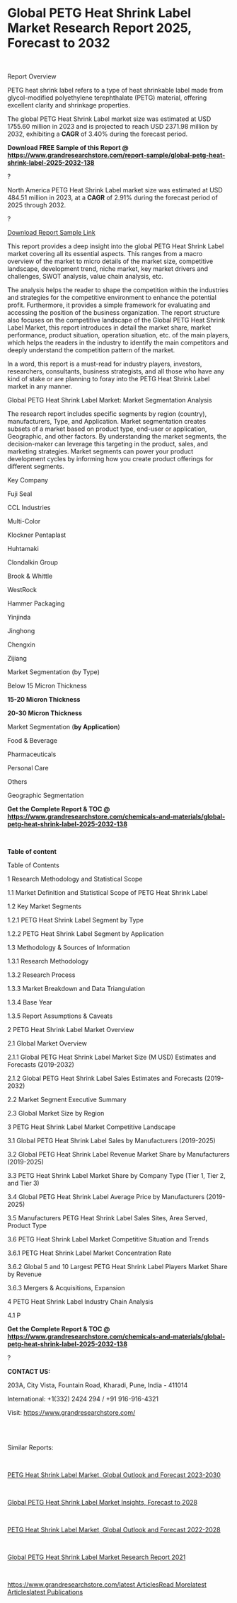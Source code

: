 <h1>Global PETG Heat Shrink Label Market Research Report 2025, Forecast to 2032</h1><br/><p>Report Overview</p>
 
 
 
 <p>PETG heat shrink label refers to a type of heat shrinkable label made from glycol-modified polyethylene terephthalate (PETG) material, offering excellent clarity and shrinkage properties.</p>
 
 
 
 <p>The global PETG Heat Shrink Label market size was estimated at USD 1755.60 million in 2023 and is projected to reach USD 2371.98 million by 2032, exhibiting a <strong>CAGR</strong> of 3.40% during the forecast period.</p>
 
 
 
 <div><b>Download FREE Sample of this Report @ <a href="https://www.grandresearchstore.com/report-sample/global-petg-heat-shrink-label-2025-2032-138">https://www.grandresearchstore.com/report-sample/global-petg-heat-shrink-label-2025-2032-138</a></b></div>
 
 
 
 <p>? </p>
 
 
 
 <p>North America PETG Heat Shrink Label market size was estimated at USD 484.51 million in 2023, at a <strong>CAGR</strong> of 2.91% during the forecast period of 2025 through 2032.</p>
 
 
 
 <p>? </p>
 
 
 
 <p><a href="https://www.grandresearchstore.com/mr-admin/report-sample/global-petg-heat-shrink-label-2025-2032-138">Download Report Sample Link</a></p>
 
 
 
 <p>This report provides a deep insight into the global PETG Heat Shrink Label market covering all its essential aspects. This ranges from a macro overview of the market to micro details of the market size, competitive landscape, development trend, niche market, key market drivers and challenges, SWOT analysis, value chain analysis, etc.</p>
 
 
 
 <p>The analysis helps the reader to shape the competition within the industries and strategies for the competitive environment to enhance the potential profit. Furthermore, it provides a simple framework for evaluating and accessing the position of the business organization. The report structure also focuses on the competitive landscape of the Global PETG Heat Shrink Label Market, this report introduces in detail the market share, market performance, product situation, operation situation, etc. of the main players, which helps the readers in the industry to identify the main competitors and deeply understand the competition pattern of the market.</p>
 
 
 
 <p>In a word, this report is a must-read for industry players, investors, researchers, consultants, business strategists, and all those who have any kind of stake or are planning to foray into the PETG Heat Shrink Label market in any manner.</p>
 
 
 
 <p>Global PETG Heat Shrink Label Market: Market Segmentation Analysis</p>
 
 
 
 <p>The research report includes specific segments by region (country), manufacturers, Type, and Application. Market segmentation creates subsets of a market based on product type, end-user or application, Geographic, and other factors. By understanding the market segments, the decision-maker can leverage this targeting in the product, sales, and marketing strategies. Market segments can power your product development cycles by informing how you create product offerings for different segments.</p>
 
 
 
 <p>Key Company</p>
 
 
 
 <p>Fuji Seal</p>
 
 
 
 <p>CCL Industries</p>
 
 
 
 <p>Multi-Color</p>
 
 
 
 <p>Klockner Pentaplast</p>
 
 
 
 <p>Huhtamaki</p>
 
 
 
 <p>Clondalkin Group</p>
 
 
 
 <p>Brook & Whittle</p>
 
 
 
 <p>WestRock</p>
 
 
 
 <p>Hammer Packaging</p>
 
 
 
 <p>Yinjinda</p>
 
 
 
 <p>Jinghong</p>
 
 
 
 <p>Chengxin</p>
 
 
 
 <p>Zijiang</p>
 
 
 
 <p>Market Segmentation (by Type)</p>
 
 
 
 <p>Below 15 Micron Thickness</p>
 
 
 
 <p><strong>15-20 Micron Thickness</strong></p>
 
 
 
 <p><strong>20-30 Micron Thickness</strong></p>
 
 
 
 <p>Market Segmentation (<strong>by Application</strong>)</p>
 
 
 
 <p>Food & Beverage</p>
 
 
 
 <p>Pharmaceuticals</p>
 
 
 
 <p>Personal Care</p>
 
 
 
 <p>Others</p>
 
 
 
 <p>Geographic Segmentation</p>
 
 
 
 <div><b>Get the Complete Report & TOC @ <a href="https://www.grandresearchstore.com/chemicals-and-materials/global-petg-heat-shrink-label-2025-2032-138">https://www.grandresearchstore.com/chemicals-and-materials/global-petg-heat-shrink-label-2025-2032-138</a></b></div>
 
 
 
 <p><br />
 
 <b>Table of content</b></p>
 
 
 
 <p>Table of Contents<br />
 
 1 Research Methodology and Statistical Scope<br />
 
 1.1 Market Definition and Statistical Scope of PETG Heat Shrink Label<br />
 
 1.2 Key Market Segments<br />
 
 1.2.1 PETG Heat Shrink Label Segment by Type<br />
 
 1.2.2 PETG Heat Shrink Label Segment by Application<br />
 
 1.3 Methodology & Sources of Information<br />
 
 1.3.1 Research Methodology<br />
 
 1.3.2 Research Process<br />
 
 1.3.3 Market Breakdown and Data Triangulation<br />
 
 1.3.4 Base Year<br />
 
 1.3.5 Report Assumptions & Caveats<br />
 
 2 PETG Heat Shrink Label Market Overview<br />
 
 2.1 Global Market Overview<br />
 
 2.1.1 Global PETG Heat Shrink Label Market Size (M USD) Estimates and Forecasts (2019-2032)<br />
 
 2.1.2 Global PETG Heat Shrink Label Sales Estimates and Forecasts (2019-2032)<br />
 
 2.2 Market Segment Executive Summary<br />
 
 2.3 Global Market Size by Region<br />
 
 3 PETG Heat Shrink Label Market Competitive Landscape<br />
 
 3.1 Global PETG Heat Shrink Label Sales by Manufacturers (2019-2025)<br />
 
 3.2 Global PETG Heat Shrink Label Revenue Market Share by Manufacturers (2019-2025)<br />
 
 3.3 PETG Heat Shrink Label Market Share by Company Type (Tier 1, Tier 2, and Tier 3)<br />
 
 3.4 Global PETG Heat Shrink Label Average Price by Manufacturers (2019-2025)<br />
 
 3.5 Manufacturers PETG Heat Shrink Label Sales Sites, Area Served, Product Type<br />
 
 3.6 PETG Heat Shrink Label Market Competitive Situation and Trends<br />
 
 3.6.1 PETG Heat Shrink Label Market Concentration Rate<br />
 
 3.6.2 Global 5 and 10 Largest PETG Heat Shrink Label Players Market Share by Revenue<br />
 
 3.6.3 Mergers & Acquisitions, Expansion<br />
 
 4 PETG Heat Shrink Label Industry Chain Analysis<br />
 
 4.1 P</p>
 
 
 
 <div><b>Get the Complete Report & TOC @ <a href="https://www.grandresearchstore.com/chemicals-and-materials/global-petg-heat-shrink-label-2025-2032-138">https://www.grandresearchstore.com/chemicals-and-materials/global-petg-heat-shrink-label-2025-2032-138</a></b></div>
 
 
 
 <p>? </p>
 
 
 
 <p><b>CONTACT US:</b><br />
 
 203A, City Vista, Fountain Road, Kharadi, Pune, India - 411014<br />
 
 International: +1(332) 2424 294 / +91 916-916-4321<br />
 
 Visit: <a href="https://www.grandresearchstore.com/">https://www.grandresearchstore.com/</a><br />
 
 <br />
 
 <br />
 
 Similar Reports:<br />
 
 <br />
 
 <a href="https://www.grandresearchstore.com/chemicals-and-materials/global-petg-heat-shrink-label-forecast-2023-2030-291">PETG Heat Shrink Label Market, Global Outlook and Forecast 2023-2030</a><br />
 
 <br />
 
 <a href="https://www.grandresearchstore.com/chemicals-and-materials/global-petg-heat-shrink-label-2028-44">Global PETG Heat Shrink Label Market Insights, Forecast to 2028</a><br />
 
 <br />
 
 <a href="https://www.grandresearchstore.com/chemicals-and-materials/global-petg-heat-shrink-label-forecast-2022-2028-740">PETG Heat Shrink Label Market, Global Outlook and Forecast 2022-2028</a><br />
 
 <br />
 
 <a href="https://www.grandresearchstore.com/chemicals-and-materials/global-petg-heat-shrink-label-2021-383">Global PETG Heat Shrink Label Market Research Report 2021</a><br />
 
 <br />
 
 <a href="https://gyeongbokgung.com">https://www.grandresearchstore.com/</a><a href="https://hallyeomaritime.com">latest Articles</a><a href="https://jingwansa.com">Read More</a><a href="https://nguoiviet.jp/">latest Articles</a><a href="https://www.intelmarketresearch.com/">latest Publications</a></p>